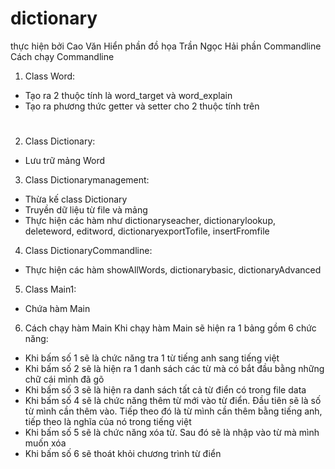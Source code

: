 # dictionary
thực hiện bởi Cao Văn Hiển phần đồ họa Trần Ngọc Hải phần Commandline
                                               Cách chạy  Commandline 
1.	Class Word:
-	Tạo ra 2 thuộc tính là word_target và word_explain
-	Tạo ra phương thức getter và setter cho 2 thuộc tính trên
#
2.	Class Dictionary:
-	Lưu trữ mảng Word
3.	Class Dictionarymanagement:
-	Thừa kế class Dictionary
-	Truyền dữ liệu từ file và mảng
-	Thực hiện các hàm như dictionaryseacher, dictionarylookup, deleteword, editword, dictionaryexportTofile, insertFromfile
4.	Class DictionaryCommandline:
-	Thực hiện các hàm showAllWords, dictionarybasic, dictionaryAdvanced
5.	Class Main1:
-	Chứa hàm Main


6.	Cách chạy hàm Main
Khi chạy hàm Main sẽ hiện ra 1  bảng gồm 6 chức năng:
-	Khi bấm số 1 sẽ là chức năng tra 1 từ tiếng anh sang tiếng việt
-	Khi bấm số 2 sẽ là hiện ra 1 danh sách các từ mà có bắt đầu bằng những chữ cái mình đã gõ
-	Khi bấm số 3 sẽ là hiện ra danh sách tất cả từ điển có trong file data
-	Khi bấm số 4 sẽ là chức năng thêm từ mới vào từ điển. Đầu tiên sẽ là số từ mình cần thêm vào. Tiếp theo đó là từ mình cần thêm bằng tiếng anh, tiếp theo là nghĩa của nó trong tiếng việt
-	Khi bấm số 5 sẽ là chức năng xóa từ. Sau đó sẽ là nhập vào từ mà mình muốn xóa
-	Khi bấm số 6 sẽ thoát khỏi chương trình từ điển

 	






